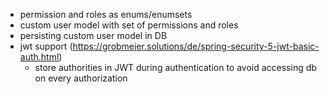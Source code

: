 * permission and roles as enums/enumsets
* custom user model with set of permissions and roles
* persisting custom user model in DB
* jwt support (https://grobmeier.solutions/de/spring-security-5-jwt-basic-auth.html)
    * store authorities in JWT during authentication to avoid accessing db on every authorization

